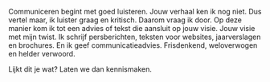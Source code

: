 Communiceren begint met goed luisteren. Jouw verhaal ken ik nog niet. Dus vertel maar, ik luister graag en kritisch. Daarom vraag ik door. Op deze manier kom ik tot een advies of tekst die aansluit op jouw visie. Jouw visie met mijn twist. Ik schrijf persberichten, teksten voor websites, jaarverslagen en brochures. En ik geef communicatieadvies. Frisdenkend, weloverwogen en helder verwoord.

Lijkt dit je wat? Laten we dan kennismaken. 
